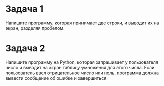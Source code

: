 # Задача 1
Напишите программу, которая принимает две строки, и выводит их на экран, разделяя пробелом.

# Задача 2
Напишите программу на Python, которая запрашивает у пользователя число и выводит на экран таблицу умножения для этого числа. Если пользователь ввел отрицательное число или ноль, программа должна вывести сообщение об ошибке и завершиться.
